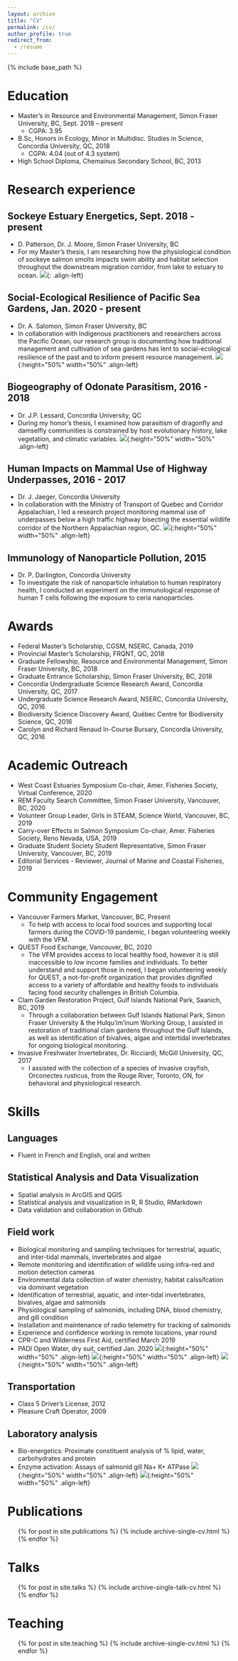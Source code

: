```yaml
---
layout: archive
title: "CV"
permalink: /cv/
author_profile: true
redirect_from:
  - /resume
---
```


{% include base_path %}

Education
======
* Master’s in Resource and Environmental Management, Simon Fraser University, BC, Sept. 2018 – present
  * CGPA: 3.95
* B.Sc, Honors in Ecology, Minor in Multidisc. Studies in Science, Concordia University, QC, 2018
  * CGPA: 4.04 (out of 4.3 system) 				            	                 	  
* High School Diploma, Chemainus Secondary School, BC, 2013

Research experience
======
  
Sockeye Estuary Energetics, Sept. 2018 - present
------
  * D. Patterson, Dr. J. Moore, Simon Fraser University, BC
  * For my Master’s thesis, I am researching how the physiological condition of sockeye salmon smolts impacts swim ability and habitat selection throughout the downstream migration corridor, from lake to estuary to ocean. 
![](/images/salmonecol1.jpg|width=100){: .align-left}
  
Social-Ecological Resilience of Pacific Sea Gardens, Jan. 2020 - present
------
  * Dr. A. Salomon, Simon Fraser University, BC
  * In collaboration with Indigenous practitioners and researchers across the Pacific Ocean, our research group is documenting how traditional management and cultivation of sea gardens has lent to social-ecological resilience of the past and to inform present resource management. 
![](/images/fishpond.jpg){:height="50%" width="50%" .align-left}
  
Biogeography of Odonate Parasitism, 2016 - 2018
------
  * Dr. J.P. Lessard, Concordia University, QC
  * During my honor’s thesis, I examined how parasitism of dragonfly and damselfly communities is constrained by host evolutionary history, lake vegetation, and climatic variables.
![](/images/odemite3.jpeg){:height="50%" width="50%" .align-left}
  
Human Impacts on Mammal Use of Highway Underpasses, 2016 - 2017
------
  * Dr. J. Jaeger, Concordia University 
  * In collaboration with the Ministry of Transport of Quebec and Corridor Appalachian, I led a research project monitoring mammal use of underpasses below a high traffic highway bisecting the essential wildlife corridor of the Northern Appalachian region, QC.
![](/images/mammalcorridor4.JPG){:height="50%" width="50%" .align-left}
  
Immunology of Nanoparticle Pollution, 2015
------
  * Dr. P. Darlington, Concordia University                   
  * To investigate the risk of nanoparticle inhalation to human respiratory health, I conducted an experiment on the immunological response of human T cells following the exposure to ceria nanoparticles.
  
Awards
======
* Federal Master’s Scholarship, CGSM, NSERC, Canada, 2019
*	Provincial Master’s Scholarship, FRQNT, QC, 2018
*	Graduate Fellowship, Resource and Environmental Management, Simon Fraser University, BC, 2018
*	Graduate Entrance Scholarship, Simon Fraser University, BC, 2018
*	Concordia Undergraduate Science Research Award, Concordia University, QC, 2017
*	Undergraduate Science Research Award, NSERC, Concordia University, QC, 2016
*	Biodiversity Science Discovery Award, Québec Centre for Biodiversity Science, QC, 2016
*	Carolyn and Richard Renaud In-Course Bursary, Concordia University, QC, 2016	


Academic Outreach
======
*	West Coast Estuaries Symposium Co-chair, Amer. Fisheries Society, Virtual Conference, 2020
*	REM Faculty Search Committee, Simon Fraser University, Vancouver, BC, 2020
*	Volunteer Group Leader, Girls in STEAM, Science World, Vancouver, BC, 2019
*	Carry-over Effects in Salmon Symposium Co-chair, Amer. Fisheries Society, Reno Nevada, USA, 2019
*	Graduate Student Society Student Representative, Simon Fraser University, Vancouver, BC, 2019
*	Editorial Services - Reviewer, Journal of Marine and Coastal Fisheries, 2019

Community Engagement
======
* Vancouver Farmers Market, Vancouver, BC, Present
  * To help with access to local food sources and supporting local farmers during the COVID-19 pandemic, I began volunteering weekly with the VFM.
* QUEST Food Exchange, Vancouver, BC, 2020
  * The VFM provides access to local healthy food, however it is still inaccessible to low income families and individuals.  To better understand and support those in need, I began volunteering weekly for QUEST, a not-for-profit organization that provides dignified access to a variety of affordable and healthy foods to individuals facing food security challenges in British Columbia. 
* Clam Garden Restoration Project, Gulf Islands National Park, Saanich, BC, 2019
  * Through a collaboration between Gulf Islands National Park, Simon Fraser University & the Hulqu’im’inum Working Group, I assisted in restoration of traditional clam gardens throughout the Gulf Islands, as well as identification of bivalves, algae and intertidal invertebrates for ongoing biological monitoring. 
* Invasive Freshwater Invertebrates, Dr. Ricciardi, McGill University, QC, 2017
  * I assisted with the collection of a species of invasive crayfish, Orconectes rusticus, from the Rouge River, Toronto, ON, for behavioral and physiological research.

Skills
======
  
Languages
------
  * Fluent in French and English, oral and written
  
Statistical Analysis and Data Visualization
------
  * Spatial analysis in ArcGIS and QGIS		
  *	Statistical analysis and visualization in R, R Studio, RMarkdown
  * Data validation and collaboration in Github
  
Field work
------
  * Biological monitoring and sampling techniques for terrestrial, aquatic, and inter-tidal mammals, invertebrates and algae 
  * Remote monitoring and identification of wildlife using infra-red and motion detection cameras
  * Environmental data collection of water chemistry, habitat calssifcation via dominant vegetation
  * Identification of terrestrial, aquatic, and inter-tidal invertebrates, bivalves, algae and salmonids
  * Physiological sampling of salmonids, including DNA, blood chemistry, and gill condition
  * Installation and maintenance of radio telemetry for tracking of salmonids
  * Experience and confidence working in remote locations, year round
  *	CPR-C and Wilderness First Aid, certified March 2019
  * PADI Open Water, dry suit, certified Jan. 2020
  ![](/images/clamgarden1.jpg){:height="50%" width="50%" .align-left}
  ![](/images/odemite4.jpeg){:height="50%" width="50%" .align-left}
  ![](/images/salmonecol4.jpg){:height="50%" width="50%" .align-left}
  
Transportation
------
  * Class 5 Driver’s License, 2012
  * Pleasure Craft Operator, 2009
  
Laboratory analysis
------
  * Bio-energetics: Proximate constituent analysis of % lipid, water, carbohydrates and protein
  * Enzyme activation: Assays of salmonid gill Na+ K+ ATPase
  ![](/images/salmonecol5.jpg){:height="50%" width="50%" .align-left}
  ![](/images/physiol4.jpg){:height="50%" width="50%" .align-left}
  
Publications
======
  <ul>{% for post in site.publications %}
    {% include archive-single-cv.html %}
  {% endfor %}</ul>
  
Talks
======
  <ul>{% for post in site.talks %}
    {% include archive-single-talk-cv.html %}
  {% endfor %}</ul>
  
Teaching
======
  <ul>{% for post in site.teaching %}
    {% include archive-single-cv.html %}
  {% endfor %}</ul>
  

